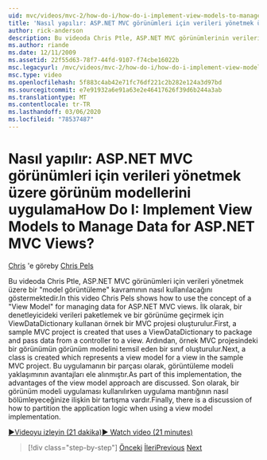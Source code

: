 ```yaml
---
uid: mvc/videos/mvc-2/how-do-i/how-do-i-implement-view-models-to-manage-data-for-aspnet-mvc-views
title: 'Nasıl yapılır: ASP.NET MVC görünümleri için verileri yönetmek üzere görünüm modellerini uygulama | Microsoft Docs'
author: rick-anderson
description: Bu videoda Chris Ptle, ASP.NET MVC görünümlerinin verilerini yönetmek için&quot; &quot;görünüm modeli kavramının nasıl kullanılacağını gösterir. İlk olarak, örnek bir MVC projesi ye...
ms.author: riande
ms.date: 12/11/2009
ms.assetid: 22f55d63-78f7-44fd-9107-f74cbe16022b
msc.legacyurl: /mvc/videos/mvc-2/how-do-i/how-do-i-implement-view-models-to-manage-data-for-aspnet-mvc-views
msc.type: video
ms.openlocfilehash: 5f883c4ab42e71fc76df221c2b282e124a3d97bd
ms.sourcegitcommit: e7e91932a6e91a63e2e46417626f39d6b244a3ab
ms.translationtype: MT
ms.contentlocale: tr-TR
ms.lasthandoff: 03/06/2020
ms.locfileid: "78537487"
---
```

# <a name="how-do-i-implement-view--models-to-manage-data-for-aspnet-mvc-views"></a><span data-ttu-id="4c573-105">Nasıl yapılır: ASP.NET MVC görünümleri için verileri yönetmek üzere görünüm modellerini uygulama</span><span class="sxs-lookup"><span data-stu-id="4c573-105">How Do I: Implement View  Models to Manage Data for ASP.NET MVC Views?</span></span>

<span data-ttu-id="4c573-106">[Chris](https://twitter.com/chrispels) 'e göre</span><span class="sxs-lookup"><span data-stu-id="4c573-106">by [Chris Pels](https://twitter.com/chrispels)</span></span>

<span data-ttu-id="4c573-107">Bu videoda Chris Ptle, ASP.NET MVC görünümleri için verileri yönetmek üzere bir "model görüntüleme" kavramının nasıl kullanılacağını göstermektedir.</span><span class="sxs-lookup"><span data-stu-id="4c573-107">In this video Chris Pels shows how to use the concept of a "View Model" for managing data for ASP.NET MVC views.</span></span> <span data-ttu-id="4c573-108">İlk olarak, bir denetleyicideki verileri paketlemek ve bir görünüme geçirmek için ViewDataDictionary kullanan örnek bir MVC projesi oluşturulur.</span><span class="sxs-lookup"><span data-stu-id="4c573-108">First, a sample MVC project is created that uses a ViewDataDictionary to package and pass data from a controller to a view.</span></span> <span data-ttu-id="4c573-109">Ardından, örnek MVC projesindeki bir görünümün görünüm modelini temsil eden bir sınıf oluşturulur.</span><span class="sxs-lookup"><span data-stu-id="4c573-109">Next, a class is created which represents a view model for a view in the sample MVC project.</span></span> <span data-ttu-id="4c573-110">Bu uygulamanın bir parçası olarak, görüntüleme modeli yaklaşımının avantajları ele alınmıştır.</span><span class="sxs-lookup"><span data-stu-id="4c573-110">As part of this implementation, the advantages of the view model approach are discussed.</span></span> <span data-ttu-id="4c573-111">Son olarak, bir görünüm modeli uygulaması kullanılırken uygulama mantığının nasıl bölümleyeceğinize ilişkin bir tartışma vardır.</span><span class="sxs-lookup"><span data-stu-id="4c573-111">Finally, there is a discussion of how to partition the application logic when using a view model implementation.</span></span>

[<span data-ttu-id="4c573-112">&#9654;Videoyu izleyin (21 dakika)</span><span class="sxs-lookup"><span data-stu-id="4c573-112">&#9654; Watch video (21 minutes)</span></span>](https://channel9.msdn.com/Blogs/ASP-NET-Site-Videos/how-do-i-implement-view-models-to-manage-data-for-aspnet-mvc-views)

> [!div class="step-by-step"]
> <span data-ttu-id="4c573-113">[Önceki](how-do-i-work-with-data-in-aspnet-mvc-partial-views.md)
> [İleri](how-do-i-create-a-custom-html-helper-for-an-mvc-application.md)</span><span class="sxs-lookup"><span data-stu-id="4c573-113">[Previous](how-do-i-work-with-data-in-aspnet-mvc-partial-views.md)
[Next](how-do-i-create-a-custom-html-helper-for-an-mvc-application.md)</span></span>
